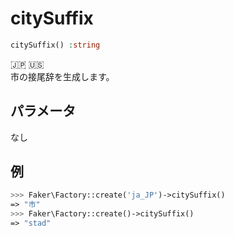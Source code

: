 # citySuffix
```php
citySuffix() :string
```
:jp: :us:  
市の接尾辞を生成します。  

## パラメータ
なし

## 例
```php
>>> Faker\Factory::create('ja_JP')->citySuffix()
=> "市"
>>> Faker\Factory::create()->citySuffix()
=> "stad"
```